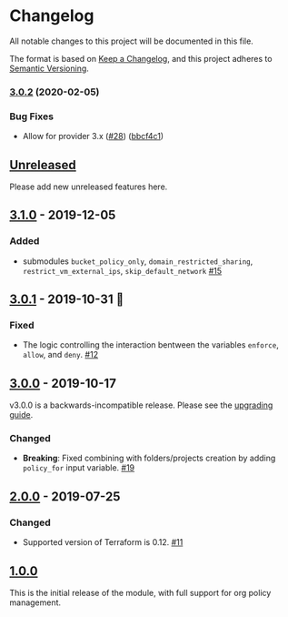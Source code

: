 # Changelog
All notable changes to this project will be documented in this file.

The format is based on [Keep a Changelog](https://keepachangelog.com/en/1.0.0/),
and this project adheres to [Semantic Versioning](https://semver.org/spec/v2.0.0.html).

### [3.0.2](https://www.github.com/terraform-google-modules/terraform-google-org-policy/compare/v3.0.1...v3.0.2) (2020-02-05)


### Bug Fixes

* Allow for provider 3.x ([#28](https://www.github.com/terraform-google-modules/terraform-google-org-policy/issues/28)) ([bbcf4c1](https://www.github.com/terraform-google-modules/terraform-google-org-policy/commit/bbcf4c1c14597c8ba51480d928fcb748d9355051))

## [Unreleased]

Please add new unreleased features here.

## [3.1.0] - 2019-12-05

### Added

- submodules `bucket_policy_only`, `domain_restricted_sharing`, `restrict_vm_external_ips`, `skip_default_network` [#15]

## [3.0.1] - 2019-10-31 :jack_o_lantern:

### Fixed

- The logic controlling the interaction bentween the variables `enforce`, `allow`, and `deny`. [#12]

## [3.0.0] - 2019-10-17
v3.0.0 is a backwards-incompatible release. Please see the [upgrading guide](./docs/upgrading_to_v3.0.md).
### Changed

- **Breaking**: Fixed combining with folders/projects creation by adding `policy_for` input variable. [#19]

## [2.0.0] - 2019-07-25

### Changed

 - Supported version of Terraform is 0.12. [#11]

## [1.0.0]

This is the initial release of the module, with full support for org policy management.

[Unreleased]: https://github.com/terraform-google-modules/terraform-google-org-policy/compare/v3.1.0...HEAD
[3.1.0]: https://github.com/terraform-google-modules/terraform-google-org-policy/compare/v3.0.1...v3.1.0
[3.0.1]: https://github.com/terraform-google-modules/terraform-google-org-policy/compare/v3.0.0...v3.0.1
[3.0.0]: https://github.com/terraform-google-modules/terraform-google-org-policy/compare/v2.0.0...v3.0.0
[2.0.0]: https://github.com/terraform-google-modules/terraform-google-org-policy/compare/v1.0.0...v2.0.0
[1.0.0]: https://github.com/terraform-google-modules/terraform-google-org-policy/releases/tag/v1.0.0

[#12]: https://github.com/terraform-google-modules/terraform-google-org-policy/issues/12
[#11]: https://github.com/terraform-google-modules/terraform-google-org-policy/pull/11
[#18]: https://github.com/terraform-google-modules/terraform-google-org-policy/pull/18
[#19]: https://github.com/terraform-google-modules/terraform-google-org-policy/pull/19
[#15]: https://github.com/terraform-google-modules/terraform-google-org-policy/issues/15
